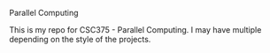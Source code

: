 Parallel Computing

This is my repo for CSC375 - Parallel Computing. I may have multiple depending on the style of the projects.

